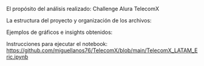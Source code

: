 El propósito del análisis realizado: Challenge Alura TelecomX

La estructura del proyecto y organización de los archivos: 

Ejemplos de gráficos e insights obtenidos: 

Instrucciones para ejecutar el notebook: https://github.com/miguellanos76/TelecomX/blob/main/TelecomX_LATAM_Eric.ipynb
